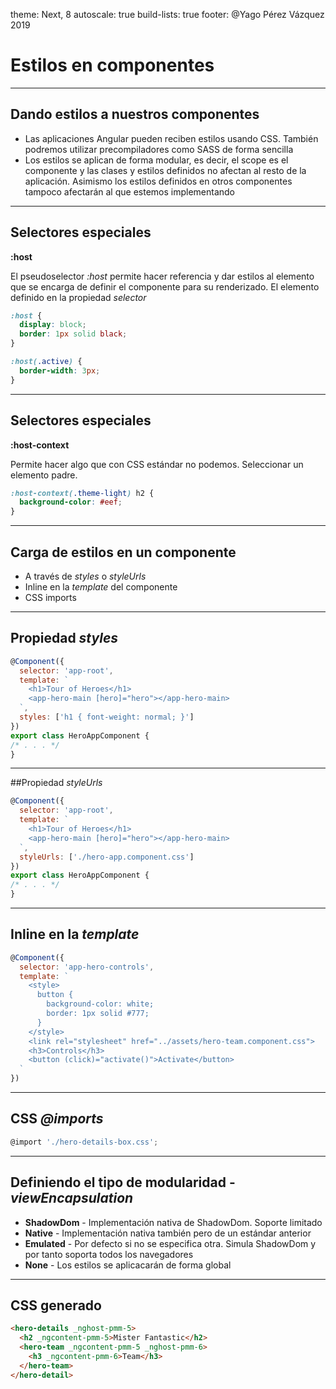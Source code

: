 theme: Next, 8
autoscale: true
build-lists: true
footer: @Yago Pérez Vázquez 2019

# Estilos en componentes

--- 

## Dando estilos a nuestros componentes

- Las aplicaciones Angular pueden reciben estilos usando CSS. También podremos utilizar precompiladores como SASS de forma sencilla
- Los estilos se aplican de forma modular, es decir, el scope es el componente y las clases y estilos definidos no afectan al resto de la aplicación. Asimismo los estilos definidos en otros componentes tampoco afectarán al que estemos implementando

---

## Selectores especiales

**:host**

El pseudoselector *:host* permite hacer referencia y dar estilos al elemento que se encarga de definir el componente para su renderizado. El elemento definido en la propiedad *selector*

```css
:host {
  display: block;
  border: 1px solid black;
}

:host(.active) {
  border-width: 3px;
}
```

---



## Selectores especiales

**:host-context**

Permite hacer algo que con CSS estándar no podemos. Seleccionar un elemento padre.

```css
:host-context(.theme-light) h2 {
  background-color: #eef;
}
```

---

## Carga de estilos en un componente

- A través de *styles* o *styleUrls*
- Inline en la *template* del componente
- CSS imports

---

## Propiedad *styles*

```javascript
@Component({
  selector: 'app-root',
  template: `
    <h1>Tour of Heroes</h1>
    <app-hero-main [hero]="hero"></app-hero-main>
  `,
  styles: ['h1 { font-weight: normal; }']
})
export class HeroAppComponent {
/* . . . */
}
```

---

##Propiedad *styleUrls*

```javascript
@Component({
  selector: 'app-root',
  template: `
    <h1>Tour of Heroes</h1>
    <app-hero-main [hero]="hero"></app-hero-main>
  `,
  styleUrls: ['./hero-app.component.css']
})
export class HeroAppComponent {
/* . . . */
}
```

---

## Inline en la *template*

```javascript
@Component({
  selector: 'app-hero-controls',
  template: `
    <style>
      button {
        background-color: white;
        border: 1px solid #777;
      }
    </style>
    <link rel="stylesheet" href="../assets/hero-team.component.css">
    <h3>Controls</h3>
    <button (click)="activate()">Activate</button>
  `
})
```

---

## CSS *@imports*

```javascript
@import './hero-details-box.css';
```

---

## Definiendo el tipo de modularidad - *viewEncapsulation*

- **ShadowDom** - Implementación nativa de ShadowDom. Soporte limitado
- **Native** - Implementación nativa también pero de un estándar anterior
- **Emulated** - Por defecto si no se especifica otra. Simula ShadowDom y por tanto soporta todos los navegadores
- **None** - Los estilos se aplicacarán de forma global

---

## CSS generado

```html
<hero-details _nghost-pmm-5>
  <h2 _ngcontent-pmm-5>Mister Fantastic</h2>
  <hero-team _ngcontent-pmm-5 _nghost-pmm-6>
    <h3 _ngcontent-pmm-6>Team</h3>
  </hero-team>
</hero-detail>
```

